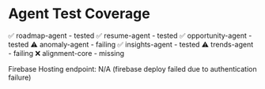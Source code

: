 # Agent Test Coverage

✅ roadmap-agent - tested
✅ resume-agent - tested
✅ opportunity-agent - tested
⚠️ anomaly-agent - failing
✅ insights-agent - tested
⚠️ trends-agent - failing
❌ alignment-core - missing

Firebase Hosting endpoint: N/A (firebase deploy failed due to authentication failure)
